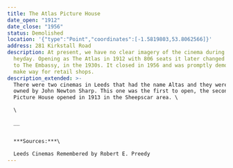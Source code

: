 ```yaml
---
title: The Atlas Picture House
date_open: "1912"
date_close: "1956"
status: Demolished
location: '{"type":"Point","coordinates":[-1.5819803,53.8062566]}'
address: 281 Kirkstall Road
description: At present, we have no clear imagery of the cinema during its
  heyday. Opening as The Atlas in 1912 with 806 seats it later changed its name
  to The Embassy, in the 1930s. It closed in 1956 and was promptly demolished to
  make way for retail shops.
description_extended: >-
  There were two cinemas in Leeds that had the name Altas and they were both
  owned by John Newton Sharp. This one was the first to open, the second Atlas
  Picture House opened in 1913 in the Sheepscar area. \

  \

  __


  ***Sources:***\

  Leeds Cinemas Remembered by Robert E. Preedy
---
```

